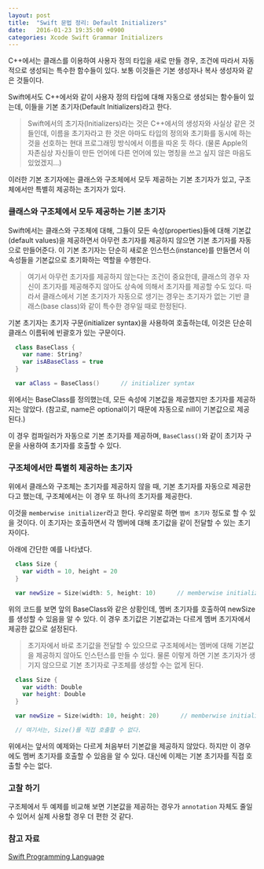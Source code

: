 ```yaml
---
layout: post
title:  "Swift 문법 정리: Default Initializers"
date:   2016-01-23 19:35:00 +0900
categories: Xcode Swift Grammar Initializers
---
```


C++에서는 클래스를 이용하여 사용자 정의 타입을 새로 만들 경우, 조건에 따라서 자동적으로 생성되는 특수한 함수들이 있다. 보통 이것들은 기본 생성자나 복사 생성자와 같은 것들이다.

Swift에서도 C++에서와 같이 사용자 정의 타입에 대해 자동으로 생성되는 함수들이 있는데, 이들을 기본 초기자(Default Initializers)라고 한다.

> Swift에서의 초기자(Initializers)라는 것은 C++에서의 생성자와 사실상 같은 것들인데, 이름을 초기자라고 한 것은 아마도 타입의 정의와 초기화를 동시에 하는 것을 선호하는 현대 프로그래밍 방식에서 이름을 따온 듯 하다. (물론 Apple의 자존심상 자신들이 만든 언어에 다른 언어에 있는 명칭을 쓰고 싶지 않은 마음도 있었겠지...)

이러한 기본 초기자에는 클래스와 구조체에서 모두 제공하는 기본 초기자가 있고, 구조체에서만 특별히 제공하는 초기자가 있다.


### 클래스와 구조체에서 모두 제공하는 기본 초기자

Swift에서는 클래스와 구조체에 대해, 그들이 모든 속성(properties)들에 대해 기본값(default values)을 제공하면서 아무런 초기자를 제공하지 않으면 기본 초기자를 자동으로 만들어준다. 이 기본 초기자는 단순히 새로운 인스턴스(instance)를 만들면서 이 속성들을 기본값으로 초기화하는 역할을 수행한다.

> 여기서 아무런 초기자를 제공하지 않는다는 조건이 중요한데, 클래스의 경우 자신이 초기자를 제공해주지 않아도 상속에 의해서 초기자를 제공할 수도 있다. 따라서 클래스에서 기본 초기자가 자동으로 생기는 경우는 초기자가 없는 기반 클래스(base class)와 같이 특수한 경우일 때로 한정된다.

기본 초기자는 초기자 구문(initializer syntax)을 사용하여 호출하는데, 이것은 단순히 클래스 이름뒤에 빈괄호가 있는 구문이다.

```Swift
  class BaseClass {
    var name: String?
    var isABaseClass = true
  }

  var aClass = BaseClass()      // initializer syntax
```

위에서는 BaseClass를 정의했는데, 모든 속성에 기본값을 제공했지만 초기자를 제공하지는 않았다. (참고로, name은 optional이기 때문에 자동으로 nill이 기본값으로 제공된다.)

이 경우 컴파일러가 자동으로 기본 초기자를 제공하며, `BaseClass()`와 같이 초기자 구문을 사용하여 초기자를 호출할 수 있다.


### 구조체에서만 특별히 제공하는 초기자

위에서 클래스와 구조체는 초기자를 제공하지 않을 때, 기본 초기자를 자동으로 제공한다고 했는데, 구조체에서는 이 경우 또 하나의 초기자를 제공한다.

이것을 `memberwise initializer`라고 한다. 우리말로 하면 `멤버 초기자` 정도로 할 수 있을 것이다. 이 초기자는 호출하면서 각 멤버에 대해 초기값을 같이 전달할 수 있는 초기자이다.

아래에 간단한 예를 나타냈다.

```Swift
  class Size {
    var width = 10, height = 20
  }

  var newSize = Size(width: 5, height: 10)      // memberwise initializer
```

위의 코드를 보면 앞의 BaseClass와 같은 상황인데, 멤버 초기자를 호출하여 newSize를 생성할 수 있음을 알 수 있다. 이 경우 초기값은 기본값과는 다르게 멤버 초기자에서 제공한 값으로 설정된다.

> 초기자에서 바로 초기값을 전달할 수 있으므로 구조체에서는 멤버에 대해 기본값을 제공하지 않아도 인스턴스를 만들 수 있다. 물론 이렇게 하면 기본 초기자가 생기지 않으므로 기본 초기자로 구조체를 생성할 수는 없게 된다.

```Swift
  class Size {
    var width: Double                             
    var height: Double
  }

  var newSize = Size(width: 10, height: 20)      // memberwise initializer

  // 여기서는, Size()를 직접 호출할 수 없다.
```

위에서는 앞서의 예제와는 다르게 처음부터 기본값을 제공하지 않았다. 하지만 이 경우에도 멤버 초기자를 호출할 수 있음을 알 수 있다. 대신에 이제는 기본 초기자를 직접 호출할 수는 없다.


### 고찰 하기

구조체에서 두 예제를 비교해 보면 기본값을 제공하는 경우가 `annotation` 자체도 줄일 수 있어서 실제 사용할 경우 더 편한 것 같다.


### 참고 자료

[Swift Programming Language](https://developer.apple.com/library/ios/documentation/Swift/Conceptual/Swift_Programming_Language/index.html)

